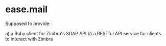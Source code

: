 ease.mail
=========

Supposed to provide:

a) a Ruby client for Zimbra's SOAP API
b) a RESTful API service for clients to interact with Zimbra